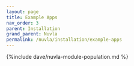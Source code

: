 ```yaml
---
layout: page
title: Example Apps
nav_order: 3
parent: Installation
grand_parent: Nuvla
permalink: /nuvla/installation/example-apps
---
```



{%include dave/nuvla-module-population.md %}
